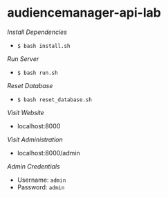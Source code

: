 # audiencemanager-api-lab


*Install Dependencies*
- `$ bash install.sh`


*Run Server*
- `$ bash run.sh`


*Reset Database*
- `$ bash reset_database.sh`


*Visit Website*
- localhost:8000


*Visit Administration*
- localhost:8000/admin


*Admin Credentials*
- Username: `admin`
- Password: `admin`
